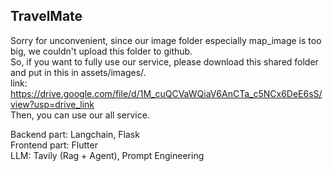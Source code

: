 ## TravelMate

Sorry for unconvenient, since our image folder especially map_image is too big, we couldn't upload this folder to github.   
So, if you want to fully use our service, please download this shared folder and put in this in assets/images/.   
link: https://drive.google.com/file/d/1M_cuQCVaWQiaV6AnCTa_c5NCx6DeE6sS/view?usp=drive_link  
Then, you can use our all service. 

Backend part: Langchain, Flask   
Frontend part: Flutter   
LLM: Tavily (Rag + Agent), Prompt Engineering   
